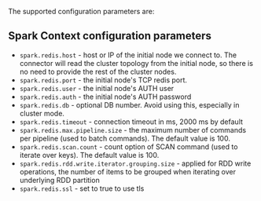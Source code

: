 The supported configuration parameters are:

## Spark Context configuration parameters

* `spark.redis.host` - host or IP of the initial node we connect to. The connector will read the cluster
topology from the initial node, so there is no need to provide the rest of the cluster nodes.
* `spark.redis.port` - the initial node's TCP redis port.
* `spark.redis.user` - the initial node's AUTH user
* `spark.redis.auth` - the initial node's AUTH password
* `spark.redis.db` - optional DB number. Avoid using this, especially in cluster mode.
* `spark.redis.timeout` - connection timeout in ms, 2000 ms by default
* `spark.redis.max.pipeline.size` - the maximum number of commands per pipeline (used to batch commands). The default value is 100.
* `spark.redis.scan.count` - count option of SCAN command (used to iterate over keys). The default value is 100.
* `spark.redis.rdd.write.iterator.grouping.size` - applied for RDD write operations, the number of items to be grouped when iterating over underlying RDD partition
* `spark.redis.ssl` - set to true to use tls



